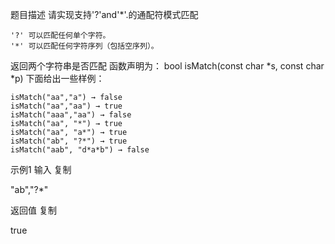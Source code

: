 题目描述
请实现支持'?'and'*'.的通配符模式匹配

    '?' 可以匹配任何单个字符。
    '*' 可以匹配任何字符序列（包括空序列）。 

返回两个字符串是否匹配
函数声明为：
bool isMatch(const char *s, const char *p)
下面给出一些样例：

    isMatch("aa","a") → false
    isMatch("aa","aa") → true
    isMatch("aaa","aa") → false
    isMatch("aa", "*") → true
    isMatch("aa", "a*") → true
    isMatch("ab", "?*") → true
    isMatch("aab", "d*a*b") → false 

示例1
输入
复制

"ab","?*"

返回值
复制

true

